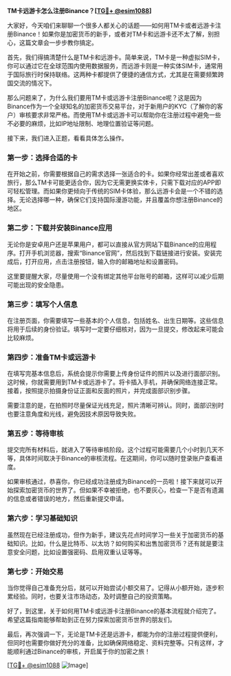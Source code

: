 **TM卡远游卡怎么注册Binance？[[TG💪+ @esim1088](https://t.me/s/esim1088)]**

大家好，今天咱们来聊聊一个很多人都关心的话题——如何用TM卡或者远游卡注册Binance！如果你是加密货币的新手，或者对TM卡和远游卡还不太了解，别担心，这篇文章会一步步教你搞定。

首先，我们得搞清楚什么是TM卡和远游卡。简单来说，TM卡是一种虚拟SIM卡，你可以通过它在全球范围内使用数据服务，而远游卡则是一种实体SIM卡，通常用于国际旅行时保持联络。这两种卡都提供了便捷的通信方式，尤其是在需要频繁跨国交流的情况下。

那么问题来了，为什么我们要用TM卡或远游卡注册Binance呢？这是因为Binance作为一个全球知名的加密货币交易平台，对于新用户的KYC（了解你的客户）审核要求非常严格。而使用TM卡或远游卡可以帮助你在注册过程中避免一些不必要的麻烦，比如IP地址限制、地理位置验证等问题。

接下来，我们进入正题，看看具体怎么操作。

### **第一步：选择合适的卡**

在开始之前，你需要根据自己的需求选择一张适合的卡。如果你经常出差或者喜欢旅行，那么TM卡可能更适合你，因为它无需更换实体卡，只需下载对应的APP即可轻松管理。而如果你更倾向于传统的SIM卡体验，那么远游卡会是一个不错的选择。无论选择哪一种，确保它们支持国际漫游功能，并且覆盖你想注册Binance的地区。

### **第二步：下载并安装Binance应用**

无论你是安卓用户还是苹果用户，都可以直接从官方网站下载Binance的应用程序。打开手机浏览器，搜索“Binance官网”，然后找到下载链接进行安装。安装完成后，打开应用，点击注册按钮，输入你的邮箱地址和设置密码。

这里要提醒大家，尽量使用一个没有绑定其他平台账号的邮箱，这样可以减少后期可能出现的安全隐患。

### **第三步：填写个人信息**

在注册页面，你需要填写一些基本的个人信息，包括姓名、出生日期等。这些信息将用于后续的身份验证。填写时一定要仔细核对，因为一旦提交，修改起来可能会比较麻烦。

### **第四步：准备TM卡或远游卡**

在填写完基本信息后，系统会提示你需要上传身份证件的照片以及进行面部识别。这时候，你就需要用到TM卡或远游卡了。将卡插入手机，并确保网络连接正常。接着，按照提示拍摄身份证正面和反面的照片，并完成面部识别步骤。

需要注意的是，在拍照时尽量保证光线充足，照片清晰可辨认。同时，面部识别时也要注意角度和光线，避免因技术原因导致失败。

### **第五步：等待审核**

提交完所有材料后，就进入了等待审核阶段。这个过程可能需要几个小时到几天不等，具体时间取决于Binance的审核流程。在这期间，你可以随时登录账户查看进度。

如果审核通过，恭喜你，你已经成功注册成为Binance的一员啦！接下来就可以开始探索加密货币的世界了。但如果不幸被拒绝，也不要灰心，检查一下是否有遗漏的信息或者错误的地方，然后重新提交申请。

### **第六步：学习基础知识**

虽然现在已经注册成功，但作为新手，建议先花点时间学习一些关于加密货币的基础知识。比如，什么是比特币、以太坊？如何购买和出售加密货币？还有就是要注意安全问题，比如设置强密码、启用双重认证等等。

### **第七步：开始交易**

当你觉得自己准备充分后，就可以开始尝试小额交易了。记得从小额开始，逐步积累经验。同时，也要关注市场动态，及时调整自己的投资策略。

好了，到这里，关于如何用TM卡或远游卡注册Binance的基本流程就介绍完了。希望这篇指南能够帮助到正在努力探索加密货币世界的朋友们。

最后，再次强调一下，无论是TM卡还是远游卡，都能为你的注册过程提供便利，但同时也需要你做好充分的准备，比如确保网络稳定、资料完整等。只有这样，才能顺利通过Binance的审核，开启属于你的加密之旅！

[[TG💪+ @esim1088](https://t.me/s/esim1088) ![Image](https://i.postimg.cc/4NQfJmqS/Snipaste-2025-05-13-00-14-12.png)]
